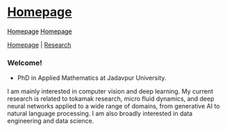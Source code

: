 # [Homepage](https://satwikapplied.github.io/portfolio/)

<a href="https://satwikapplied.github.io/portfolio/" style="color: black; text-decoration: underline;text-decoration-style: dotted;">Homepage</a> <a href="https://scholar.google.com/citations?user=n1hMxt0AAAAJ&hl=en" style="color: black; text-decoration: underline;text-decoration-style: dotted;">Homepage</a>


[Homepage](https://satwikapplied.github.io/portfolio/) \| [Research](https://scholar.google.com/citations?user=n1hMxt0AAAAJ&hl=en)


### Welcome!

- PhD in Applied Mathematics at Jadavpur University. 

I am mainly interested in computer vision and deep learning. My current research is related to tokamak research, micro fluid dynamics, and deep neural networks applied to a wide range of domains, from generative AI to natural language processing. I am also broadly interested in data engineering and data science.


